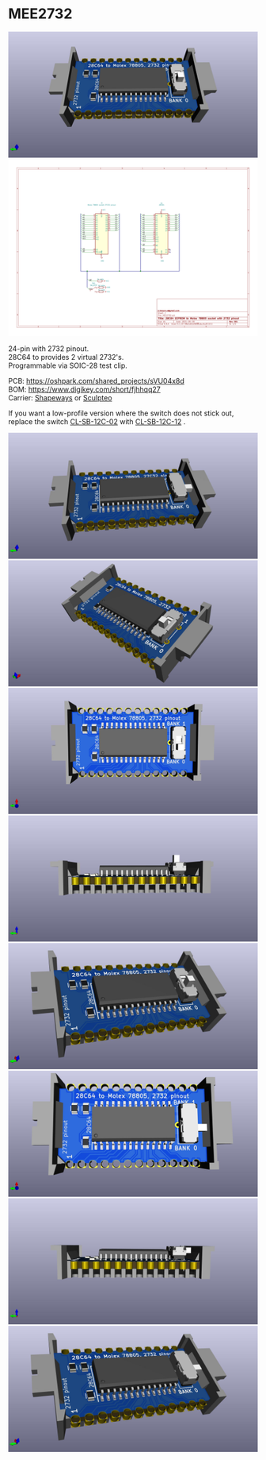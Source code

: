 # MEE2732
![](MEE2732.jpg)
![](MEE2732.svg)

24-pin with 2732 pinout.  
28C64 to provides 2 virtual 2732's.  
Programmable via SOIC-28 test clip.

PCB: https://oshpark.com/shared_projects/sVU04x8d  
BOM: https://www.digikey.com/short/fjhhqq27  
Carrier: [Shapeways](http://shpws.me/SGYu) or [Sculpteo](https://www.sculpteo.com/en/print/molex78802_pcb_24/wZVUFzqu)

If you want a low-profile version where the switch does not stick out,  
replace the switch [CL-SB-12C-02](https://www.digikey.com/short/3zrp84cr) with [CL-SB-12C-12](https://www.digikey.com/short/b9djbwmq) .

![](MEE2732_low_profile.jpg)
![](MEE2732_2.jpg)
![](MEE2732_top.jpg)
![](MEE2732_front.jpg)
![](MEE2732_iso_1.jpg)
![](MEE2732_low_profile_top.jpg)
![](MEE2732_low_profile_front.jpg)
![](MEE2732_low_profile_iso_1.jpg)
